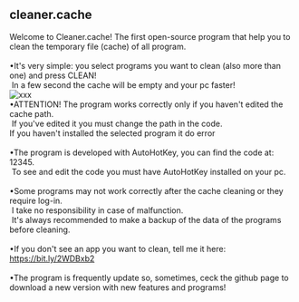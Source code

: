 ## cleaner.cache
Welcome to Cleaner.cache!
The first open-source program that help you to clean the temporary file (cache) of all program.<br>
<br>
•It's very simple: you select programs you want to clean (also more than one) and press CLEAN!<br>
 In a few second the cache will be empty and your pc faster!<br>
 ![xxx](https://user-images.githubusercontent.com/86716764/131656424-87b2585c-276a-46a2-b876-d545857847da.png)
 <br>
•ATTENTION! The program works correctly only if you haven't edited the cache path.<br>
 If you've edited it you must change the path in the code.<br>
 If you haven't installed the selected program it do error<br>
 <br>
•The program is developed with AutoHotKey, you can find the code at: 12345.<br>
 To see and edit the code you must have AutoHotKey installed on your pc.<br>
 <br>
•Some programs may not work correctly after the cache cleaning or they require log-in.<br>
 I take no responsibility in case of malfunction.<br>
 It's always recommended to make a backup of the data of the programs before cleaning.<br>
 <br>
•If you don't see an app you want to clean, tell me it here: https://bit.ly/2WDBxb2<br>
<br>
•The program is frequently update so, sometimes, ceck the github page to download a new version with new features and programs!<br>
